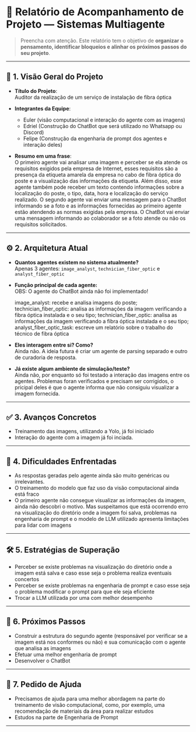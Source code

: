 # 📄 Relatório de Acompanhamento de Projeto — Sistemas Multiagente

> Preencha com atenção. Este relatório tem o objetivo de **organizar o pensamento, identificar bloqueios e alinhar os próximos passos do seu projeto**.

---

## 🧠 1. Visão Geral do Projeto

- **Título do Projeto**:  
  Auditor da realização de um serviço de instalação de fibra óptica

- **Integrantes da Equipe**:  
  - Euler (visão computacional e interação do agente com as imagens)
  - Edriel (Construção do ChatBot que será utilizado no Whatsapp ou Discord)
  - Felipe (Construção da engenharia de prompt dos agentes e interação deles)

- **Resumo em uma frase**:  
  O primeiro agente vai analisar uma imagem e perceber se ela atende os requisitos exigidos pela empresa de Internet, esses requisitos são a presença da etiqueta amarela da empresa no cabo de fibra óptica do poste e a visualização das informações da etiqueta. Além disso, esse agente também pode receber um texto contendo informações sobre a localização do poste, o tipo, data, hora e localização do serviço realizado. 
  O segundo agente vai enviar uma mensagem para o ChatBot informando se a foto e as informações fornecidas ao primeiro agente estão atendendo as normas exigidas pela empresa. 
  O ChatBot vai enviar uma mensagem informando ao colaborador se a foto atende ou não os requisitos solicitados. 

---

## ⚙️ 2. Arquitetura Atual

- **Quantos agentes existem no sistema atualmente?**  
  Apenas 3 agentes: `image_analyst`, `technician_fiber_optic` e `analyst_fiber_optic`

- **Função principal de cada agente:**  
  OBS: O agente do ChatBot ainda não foi implementado!

  image_analyst: recebe e analisa imagens do poste;  
  technician_fiber_optic: analisa as informações da imagem verificando a fibra óptica instalada e o seu tipo; 
  technician_fiber_optic: analisa as informações da imagem verificando a fibra óptica instalada e o seu tipo; 
  analyst_fiber_optic_task: escreve um relatório sobre o trabalho do técnico de fibra óptica 



- **Eles interagem entre si? Como?**  
  Ainda não. A ideia futura é criar um agente de parsing separado e outro de curadoria de resposta.

- **Já existe algum ambiente de simulação/teste?**  
  Ainda não, por enquanto só foi testado a interação das imagens entre os agentes. Problemas foran verificados e precisam ser corrigidos, o pricipal deles é que o agente informa que não consiguiu visualizar a imagem fornecida.

---

## ✅ 3. Avanços Concretos

- Treinamento das imagens, utilizando a Yolo, já foi iniciado 
- Interação do agente com a imagem já foi inciada.

---

## 🧱 4. Dificuldades Enfrentadas

- As respostas geradas pelo agente ainda são muito genéricas ou irrelevantes.
- O treinamento do modelo que faz uso da visão computacional ainda está fraco 
- O primeiro agente não consegue visualizar as informações da imagem, ainda não descobri o motivo. Mas suspeitamos que está ocorrendo erro na visualização do diretório onde a imagem foi salva, problemas na engenharia de prompt e o modelo de LLM utilizado apresenta limitações para lidar com imagens

---

## 🛠️ 5. Estratégias de Superação

- Perceber se existe problemas na visualização do diretório onde a imagem está salva e caso esse seja o problema realiza eventuais concertos 
- Perceber se existe problemas na engenharia de prompt e caso esse seja o problema modificar o prompt para que ele seja eficiente 
- Trocar a LLM utilizada por uma com melhor desempenho  


---

## 🎯 6. Próximos Passos

- Construir a estrutura do segundo agente (responsável por verificar se a imagem está nos conformes ou não) e sua comunicação com o agente que analisa as imagens
- Efetuar uma melhor engenharia de prompt 
- Desenvolver o ChatBot
---

## 📢 7. Pedido de Ajuda

- Precisamos de ajuda para uma melhor abordagem na parte do treinamento de visão computacional, como, por exemplo, uma recomendação de materiais da área para realizar estudos 
- Estudos na parte de Engenharia de Prompt 

---
